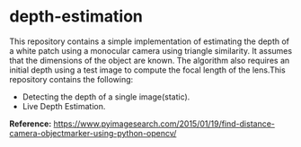 # depth-estimation
This repository contains a simple implementation of estimating the depth of a white patch using a monocular camera using triangle similarity. It assumes that the dimensions of the object are known. The algorithm also requires an initial depth using a test image to compute the focal length of the lens.This repository contains the following:

* Detecting the depth of a single image(static).
* Live Depth Estimation.

**Reference:**
https://www.pyimagesearch.com/2015/01/19/find-distance-camera-objectmarker-using-python-opencv/
